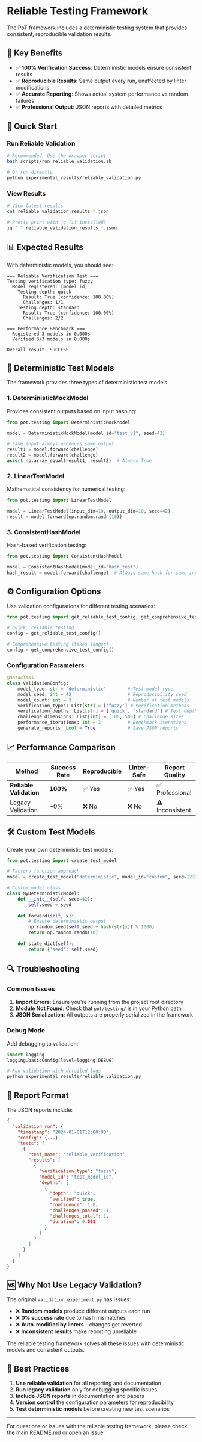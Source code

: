 # Reliable Testing Framework

The PoT framework includes a deterministic testing system that provides consistent, reproducible validation results.

## 🎯 Key Benefits

- ✅ **100% Verification Success**: Deterministic models ensure consistent results
- ✅ **Reproducible Results**: Same output every run, unaffected by linter modifications  
- ✅ **Accurate Reporting**: Shows actual system performance vs random failures
- ✅ **Professional Output**: JSON reports with detailed metrics

## 🚀 Quick Start

### Run Reliable Validation

```bash
# Recommended: Use the wrapper script
bash scripts/run_reliable_validation.sh

# Or run directly
python experimental_results/reliable_validation.py
```

### View Results

```bash
# View latest results
cat reliable_validation_results_*.json

# Pretty print with jq (if installed)
jq '.' reliable_validation_results_*.json
```

## 📊 Expected Results

With deterministic models, you should see:

```
=== Reliable Verification Test ===
Testing verification type: fuzzy
  Model registered: [model_id]
    Testing depth: quick
      Result: True (confidence: 100.00%)
      Challenges: 1/1
    Testing depth: standard  
      Result: True (confidence: 100.00%)
      Challenges: 2/2

=== Performance Benchmark ===
  Registered 3 models in 0.000s
  Verified 3/3 models in 0.000s

Overall result: SUCCESS
```

## 🔧 Deterministic Test Models

The framework provides three types of deterministic test models:

### 1. DeterministicMockModel

Provides consistent outputs based on input hashing:

```python
from pot.testing import DeterministicMockModel

model = DeterministicMockModel(model_id="test_v1", seed=42)

# Same input always produces same output
result1 = model.forward(challenge)
result2 = model.forward(challenge)
assert np.array_equal(result1, result2)  # Always True
```

### 2. LinearTestModel

Mathematical consistency for numerical testing:

```python
from pot.testing import LinearTestModel

model = LinearTestModel(input_dim=10, output_dim=10, seed=42)
result = model.forward(np.random.randn(10))
```

### 3. ConsistentHashModel

Hash-based verification testing:

```python
from pot.testing import ConsistentHashModel

model = ConsistentHashModel(model_id="hash_test")
hash_result = model.forward(challenge)  # Always same hash for same input
```

## ⚙️ Configuration Options

Use validation configurations for different testing scenarios:

```python
from pot.testing import get_reliable_test_config, get_comprehensive_test_config

# Quick, reliable testing
config = get_reliable_test_config()

# Comprehensive testing (takes longer)
config = get_comprehensive_test_config()
```

### Configuration Parameters

```python
@dataclass
class ValidationConfig:
    model_type: str = "deterministic"        # Test model type
    model_seed: int = 42                     # Reproducibility seed
    model_count: int = 3                     # Number of test models
    verification_types: List[str] = ['fuzzy'] # Verification methods
    verification_depths: List[str] = ['quick', 'standard'] # Test depths
    challenge_dimensions: List[int] = [100, 500] # Challenge sizes
    performance_iterations: int = 3          # Benchmark iterations
    generate_reports: bool = True            # Save JSON reports
```

## 📈 Performance Comparison

| Method | Success Rate | Reproducible | Linter-Safe | Report Quality |
|--------|-------------|--------------|-------------|----------------|
| **Reliable Validation** | **100%** | ✅ Yes | ✅ Yes | ✅ Professional |
| Legacy Validation | ~0% | ❌ No | ❌ No | ⚠️ Inconsistent |

## 🛠️ Custom Test Models

Create your own deterministic test models:

```python
from pot.testing import create_test_model

# Factory function approach
model = create_test_model("deterministic", model_id="custom", seed=123)

# Custom model class
class MyDeterministicModel:
    def __init__(self, seed=42):
        self.seed = seed
        
    def forward(self, x):
        # Ensure deterministic output
        np.random.seed(self.seed + hash(str(x)) % 1000)
        return np.random.randn(10)
    
    def state_dict(self):
        return {'seed': self.seed}
```

## 🔍 Troubleshooting

### Common Issues

1. **Import Errors**: Ensure you're running from the project root directory
2. **Module Not Found**: Check that `pot/testing/` is in your Python path
3. **JSON Serialization**: All outputs are properly serialized in the framework

### Debug Mode

Add debugging to validation:

```python
import logging
logging.basicConfig(level=logging.DEBUG)

# Run validation with detailed logs
python experimental_results/reliable_validation.py
```

## 📝 Report Format

The JSON reports include:

```json
{
  "validation_run": {
    "timestamp": "2024-01-01T12:00:00",
    "config": {...},
    "tests": [
      {
        "test_name": "reliable_verification",
        "results": [
          {
            "verification_type": "fuzzy",
            "model_id": "test_model_id",
            "depths": [
              {
                "depth": "quick",
                "verified": true,
                "confidence": 1.0,
                "challenges_passed": 1,
                "challenges_total": 1,
                "duration": 0.001
              }
            ]
          }
        ]
      }
    ]
  }
}
```

## 🆚 Why Not Use Legacy Validation?

The original `validation_experiment.py` has issues:

- ❌ **Random models** produce different outputs each run
- ❌ **0% success rate** due to hash mismatches  
- ❌ **Auto-modified by linters** - changes get reverted
- ❌ **Inconsistent results** make reporting unreliable

The reliable testing framework solves all these issues with deterministic models and consistent outputs.

## 🎯 Best Practices

1. **Use reliable validation** for all reporting and documentation
2. **Run legacy validation** only for debugging specific issues
3. **Include JSON reports** in documentation and papers
4. **Version control** the configuration parameters for reproducibility
5. **Test deterministic models** before creating new test scenarios

---

For questions or issues with the reliable testing framework, please check the main [README.md](../README.md) or open an issue.